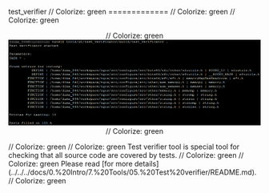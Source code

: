 test_verifier                                                                                                                                                                                            // Colorize: green
=============                                                                                                                                                                                            // Colorize: green
                                                                                                                                                                                                         // Colorize: green
<p align="center">                                                                                                                                                                                       // Colorize: green
    <img src="https://github.com/Gris87/ngos/blob/master/tools/qt/test_verifier/Screenshot.png?raw=true" alt="Screenshot"/>                                                                              // Colorize: green
</p>                                                                                                                                                                                                     // Colorize: green
                                                                                                                                                                                                         // Colorize: green
Test verifier tool is special tool for checking that all source code are covered by tests.                                                                                                               // Colorize: green
                                                                                                                                                                                                         // Colorize: green
Please read [for more details](../../../docs/0.%20Intro/7.%20Tools/05.%20Test%20verifier/README.md).                                                                                                     // Colorize: green
